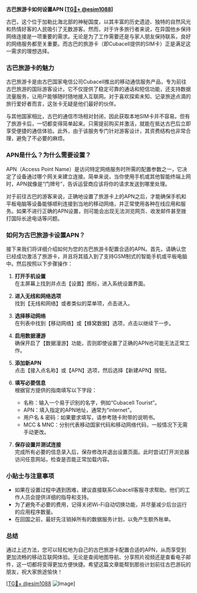 **古巴旅游卡如何设置APN [[TG💪+ @esim1088](https://t.me/s/esim1088)]**

古巴，这个位于加勒比海北部的神秘国度，以其丰富的历史遗迹、独特的自然风光和热情好客的人民吸引了无数游客。然而，对于许多旅行者来说，在异国他乡保持网络连接是一项重要的需求。无论是为了工作需要还是与家人朋友保持联系，良好的网络服务都至关重要。而古巴的旅游卡（即Cubacell提供的SIM卡）正是满足这一需求的理想选择。

### 古巴旅游卡的魅力

古巴旅游卡是由古巴国家电信公司Cubacell推出的移动通信服务产品，专为前往古巴旅游的国际游客设计。它不仅提供了稳定可靠的通话和短信功能，还支持数据流量服务，让用户能够随时随地接入互联网。对于喜欢探索未知、记录旅途点滴的旅行爱好者而言，这张卡无疑是他们最好的伙伴。

与其他国家相比，古巴的通信市场相对封闭，因此获取本地SIM卡并不容易。但有了旅游卡后，一切都变得简单起来。只需提前购买并激活，就能在抵达古巴后立即享受便捷的通信体验。此外，由于该服务专门针对游客设计，其资费结构也非常合理，避免了不必要的麻烦。

### APN是什么？为什么需要设置？

APN（Access Point Name）是访问特定网络服务时所需的配置参数之一，它决定了设备通过哪个网关来建立连接。简单来说，当你使用手机或其他智能终端上网时，APN就像是“门牌号”，告诉运营商应该将你的请求发送到哪里处理。

对于前往古巴的游客来说，正确地设置了旅游卡上的APN之后，才能确保手机和平板电脑等设备能够顺利连接到当地的移动网络，并正常使用各种在线应用和服务。如果不进行正确的APN设置，则可能会出现无法浏览网页、收发邮件甚至拨打国际长途电话等问题。

### 如何为古巴旅游卡设置APN？

接下来我们将详细介绍如何为您的古巴旅游卡配置合适的APN。首先，请确认您已经成功激活了旅游卡，并且将其插入到了支持GSM制式的智能手机或平板电脑中。然后按照以下步骤操作：

1. **打开手机设置**  
   在主屏幕上找到并点击【设置】图标，进入系统设置界面。

2. **进入无线和网络选项**  
   找到【无线和网络】或者类似的菜单项，点击进入。

3. **选择移动网络**  
   在列表中找到【移动网络】或【蜂窝数据】选项，点击以继续下一步。

4. **启用数据漫游**  
   确保开启了【数据漫游】功能，否则即使设置了正确的APN也可能无法正常工作。

5. **添加新APN**  
   点击【接入点名称】或【APN】选项，然后选择【新建APN】按钮。

6. **填写必要信息**  
   根据官方提供的指南填写以下字段：
   - 名称：输入一个易于识别的名字，例如“Cubacell Tourist”。
   - APN：填入指定的APN地址，通常为“internet”。
   - 用户名 & 密码：如果要求填写，请参考随卡附带的说明书。
   - MCC & MNC：分别代表移动国家代码和移动网络代码，一般情况下无需手动更改。

7. **保存设置并测试连接**  
   完成所有必要的信息录入后，保存修改并退出设置页面。此时尝试打开浏览器访问任意网站，检查是否能正常加载内容。

### 小贴士与注意事项

- 如果在设置过程中遇到困难，建议直接联系Cubacell客服寻求帮助。他们的工作人员会提供详细的指导和支持。
- 为了避免不必要的费用，记得关闭Wi-Fi自动切换功能，并尽量减少后台运行的应用程序数量。
- 在回国之前，最好先注销掉所有的数据服务计划，以免产生额外账单。

### 总结

通过上述方法，您可以轻松地为自己的古巴旅游卡配置合适的APN，从而享受到更加流畅的移动互联网体验。无论是查阅地图导航、分享照片视频还是查看电子邮件，这一切都将变得更加方便快捷。希望这篇文章能帮到那些计划前往古巴游玩的朋友，祝大家旅途愉快！

[[TG💪+ @esim1088](https://t.me/s/esim1088) ![Image](https://i.postimg.cc/4NQfJmqS/Snipaste-2025-05-13-00-14-12.png)]